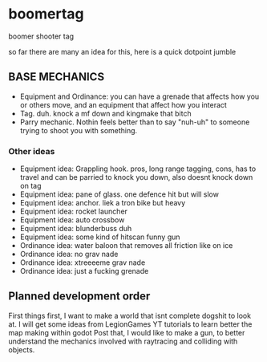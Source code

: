 # boomertag
boomer shooter tag

so far there are many an idea for this, here is a quick dotpoint jumble

## BASE MECHANICS
- Equipment and Ordinance: you can have a grenade that affects how you or others move, and an equipment that affect how you interact
- Tag. duh. knock a mf down and kingmake that bitch
- Parry mechanic. Nothin feels better than to say "nuh-uh" to someone trying to shoot you with something.
### Other ideas
- Equipment idea: Grappling hook. pros, long range tagging, cons, has to travel and can be parried to knock you down, also doesnt knock down on tag
- Equipment idea: pane of glass. one defence hit but will slow
- Equipment idea: anchor. liek a tron bike but heavy
- Equipment idea: rocket launcher
- Equipment idea: auto crossbow
- Equipment idea: blunderbuss duh
- Equipment idea: some kind of hitscan funny gun
- Ordinance idea: water baloon that removes all friction like on ice
- Ordinance idea: no grav nade
- Ordinance idea: xtreeeeme grav nade
- Ordinance idea: just a fucking grenade

## Planned development order

First things first, I want to make a world that isnt complete dogshit to look at. I will get some ideas from LegionGames YT tutorials to learn better the map making within godot
Post that, I would like to make a gun, to better understand the mechanics involved with raytracing and colliding with objects.
